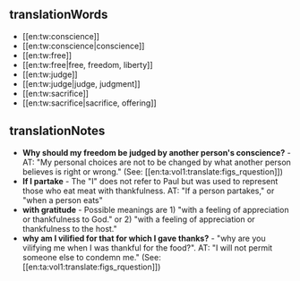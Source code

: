 ## translationWords

* [[en:tw:conscience]]
* [[en:tw:conscience|conscience]]
* [[en:tw:free]]
* [[en:tw:free|free, freedom, liberty]]
* [[en:tw:judge]]
* [[en:tw:judge|judge, judgment]]
* [[en:tw:sacrifice]]
* [[en:tw:sacrifice|sacrifice, offering]]

## translationNotes

* **Why should my freedom be judged by another person's conscience?** - AT: "My personal choices are not to be changed by what another person believes is right or wrong." (See: [[en:ta:vol1:translate:figs_rquestion]])
* **If I partake** - The "I" does not refer to Paul but was used to represent those who eat meat with thankfulness. AT: "If a person partakes," or "when a person eats"
* **with gratitude** - Possible meanings are 1) "with a feeling of appreciation or thankfulness to God." or 2) "with a feeling of appreciation or thankfulness to the host."
* **why am I vilified for that for which I gave thanks?** - "why are you vilifying me when I was thankful for the food?".  AT: "I will not permit someone else to condemn me." (See: [[en:ta:vol1:translate:figs_rquestion]])
